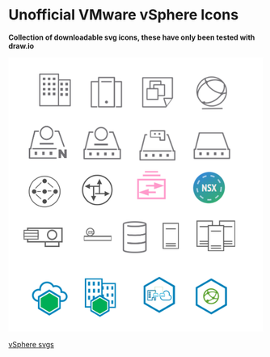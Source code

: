 # Unofficial VMware vSphere Icons

**Collection of downloadable svg icons, these have only been tested with draw.io**


![This is an image](docs/assets/images/vmware_icons.png)

[vSphere svgs](https://github.com/raoconnor/vmware-icons)

